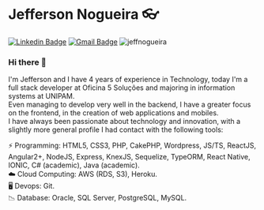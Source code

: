 

# Jefferson Nogueira 👓
[![Linkedin Badge](https://img.shields.io/badge/linkedin-%230077B5.svg?&style=for-the-badge&logo=linkedin&logoColor=white&link=https://www.linkedin.com/in/jefferson-nogueira-0aa681174/)](https://www.linkedin.com/in/jefferson-nogueira-0aa681174/)
[![Gmail Badge](https://img.shields.io/badge/gmail-%23D14836.svg?&style=for-the-badge&logo=gmail&logoColor=white&link=jefferson.nogueira.0180@gmail.com)](mailto:jefferson.nogueira.0180@gmail.com)
<img src="https://komarev.com/ghpvc/?username=jeffnogueira&color=919191" alt="jeffnogueira" />


### Hi there 👋

I'm Jefferson and I have 4 years of experience in Technology, today I'm a full stack developer at Oficina 5 Soluções and majoring in information systems at UNIPAM. <br />
Even managing to develop very well in the backend, I have a greater focus on the frontend, in the creation of web applications and mobiles.<br />
I have always been passionate about technology and innovation, with a slightly more general profile I had contact with the following tools:

⚡ Programming: HTML5, CSS3, PHP, CakePHP, Wordpress, JS/TS, ReactJS, Angular2+, NodeJS, Express, KnexJS, Sequelize, TypeORM, React Native, IONIC, C# (academic), Java (academic). <br />
☁️ Cloud Computing: AWS (RDS, S3), Heroku. <br />
🖥️ Devops: Git. <br />
📉 Database: Oracle, SQL Server, PostgreSQL, MySQL. <br />
